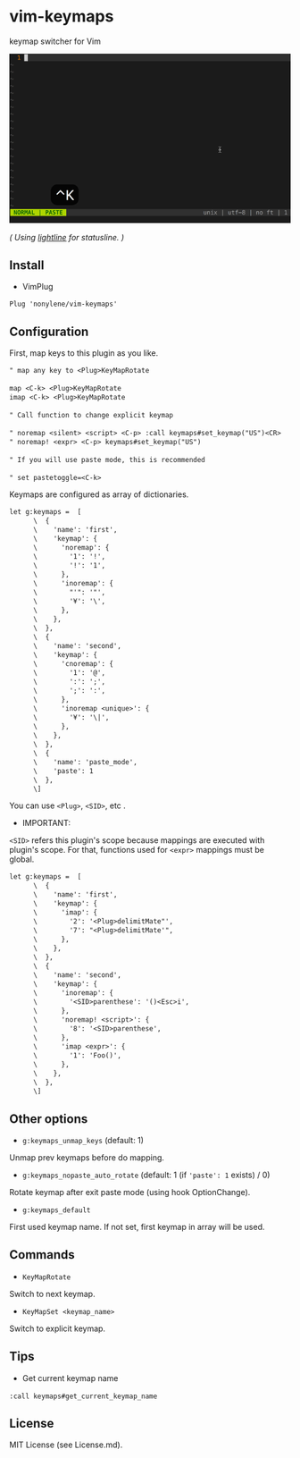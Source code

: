 # vim-keymaps

keymap switcher for Vim

![ScreenCast](/doc/screencast.gif)

_( Using [lightline](https://github.com/itchyny/lightline.vim) for statusline. )_

## Install

- VimPlug

```vim
Plug 'nonylene/vim-keymaps'
```

## Configuration

First, map keys to this plugin as you like.

```vim
" map any key to <Plug>KeyMapRotate

map <C-k> <Plug>KeyMapRotate
imap <C-k> <Plug>KeyMapRotate

" Call function to change explicit keymap

" noremap <silent> <script> <C-p> :call keymaps#set_keymap("US")<CR>
" noremap! <expr> <C-p> keymaps#set_keymap("US")

" If you will use paste mode, this is recommended

" set pastetoggle=<C-k>
```

Keymaps are configured as array of dictionaries.

```vim
let g:keymaps =  [
      \  {
      \    'name': 'first',
      \    'keymap': {
      \      'noremap': {
      \        '1': '!',
      \        '!': '1',
      \      },
      \      'inoremap': {
      \        "'": '"',
      \        '¥': '\',
      \      },
      \    },
      \  },
      \  {
      \    'name': 'second',
      \    'keymap': {
      \      'cnoremap': {
      \        '1': '@',
      \        ':': ';',
      \        ';': ':',
      \      },
      \      'inoremap <unique>': {
      \        '¥': '\|',
      \      },
      \    },
      \  },
      \  {
      \    'name': 'paste_mode',
      \    'paste': 1
      \  },
      \]
```

You can use `<Plug>`, `<SID>`, etc .

- IMPORTANT:

`<SID>` refers this plugin's scope because mappings are executed with plugin's scope. For that, functions used for `<expr>` mappings must be global.

```vim
let g:keymaps =  [
      \  {
      \    'name': 'first',
      \    'keymap': {
      \      'imap': {
      \        '2': '<Plug>delimitMate"',
      \        '7': "<Plug>delimitMate'",
      \      },
      \    },
      \  },
      \  {
      \    'name': 'second',
      \    'keymap': {
      \      'inoremap': {
      \        '<SID>parenthese': '()<Esc>i',
      \      },
      \      'noremap! <script>': {
      \        '8': '<SID>parenthese',
      \      },
      \      'imap <expr>': {
      \        '1': 'Foo()',
      \      },
      \    },
      \  },
      \]
```

## Other options

- `g:keymaps_unmap_keys` (default: 1)

Unmap prev keymaps before do mapping.

- `g:keymaps_nopaste_auto_rotate` (default: 1 (if `'paste': 1` exists) / 0)

Rotate keymap after exit paste mode (using hook OptionChange). 

- `g:keymaps_default`

First used keymap name. If not set, first keymap in array will be used.

## Commands

- `KeyMapRotate`

Switch to next keymap.

- `KeyMapSet <keymap_name>`

Switch to explicit keymap.

## Tips

- Get current keymap name

`:call keymaps#get_current_keymap_name`

## License

MIT License (see License.md).
